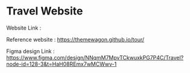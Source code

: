 # Travel Website

Website Link : 

Reference website : https://themewagon.github.io/tour/

Figma design Link : https://www.figma.com/design/NNqmM7MpvTCkwuxkPG7P4C/Travel?node-id=128-3&t=HaH08REmx7wMCWwv-1
